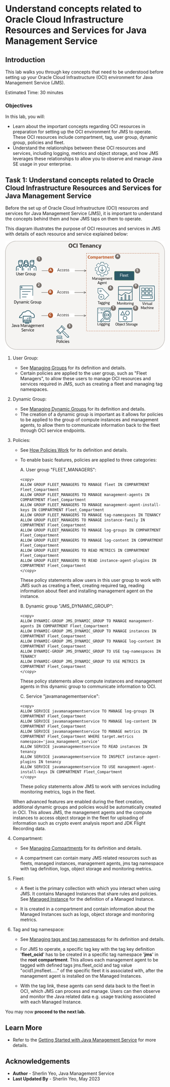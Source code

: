 # Understand concepts related to Oracle Cloud Infrastructure Resources and Services for Java Management Service

## Introduction

This lab walks you through key concepts that need to be understood before setting up your Oracle Cloud Infrastructure (OCI) environment for Java Management Service (JMS).

Estimated Time: 30 minutes

### Objectives

In this lab, you will:

- Learn about the important concepts regarding OCI resources in preparation for setting up the OCI environment for JMS to operate. These OCI resources include compartment, tag, user group, dynamic group, policies and fleet.
- Understand the relationships between these OCI resources and services, including logging, metrics and object storage, and how JMS leverages these relationships to allow you to observe and manage Java SE usage in your enterprise.

## Task 1: Understand concepts related to Oracle Cloud Infrastructure Resources and Services for Java Management Service

Before the set up of Oracle Cloud Infrastructure (OCI) resources and services for Java Management Service (JMS), it is important to understand the concepts behind them and how JMS taps on them to operate.

This diagram illustrates the purpose of OCI resources and services in JMS with details of each resource and service explained below:

![image of resources and services in jms](images/resources-and-services-in-jms.png)

1. User Group:

    - See [Managing Groups](https://docs.oracle.com/en-us/iaas/Content/Identity/groups/managinggroups.htm) for its definition and details.
    - Certain policies are applied to the user group, such as "Fleet Managers", to allow these users to manage OCI resources and services required in JMS, such as creating a fleet and managing tag namespaces.

2. Dynamic Group:

    - See [Managing Dynamic Groups](https://docs.oracle.com/en-us/iaas/Content/Identity/dynamicgroups/managingdynamicgroups.htm) for its definition and details.
    - The creation of a dynamic group is important as it allows for policies to be applied to the group of compute instances and management agents, to allow them to communicate information back to the fleet through OCI service endpoints.

3. Policies:

    - See [How Policies Work](https://docs.oracle.com/en-us/iaas/Content/Identity/policieshow/how-policies-work.htm) for its definition and details.
    - To enable basic features, policies are applied to three categories:

        A. User group "FLEET\_MANAGERS":
        ```
        <copy>
        ALLOW GROUP FLEET_MANAGERS TO MANAGE fleet IN COMPARTMENT Fleet_Compartment
        ALLOW GROUP FLEET_MANAGERS TO MANAGE management-agents IN COMPARTMENT Fleet_Compartment
        ALLOW GROUP FLEET_MANAGERS TO MANAGE management-agent-install-keys IN COMPARTMENT Fleet_Compartment
        ALLOW GROUP FLEET_MANAGERS TO MANAGE tag-namespaces IN TENANCY
        ALLOW GROUP FLEET_MANAGERS TO MANAGE instance-family IN COMPARTMENT Fleet_Compartment
        ALLOW GROUP FLEET_MANAGERS TO MANAGE log-groups IN COMPARTMENT Fleet_Compartment
        ALLOW GROUP FLEET_MANAGERS TO MANAGE log-content IN COMPARTMENT Fleet_Compartment
        ALLOW GROUP FLEET_MANAGERS TO READ METRICS IN COMPARTMENT Fleet_Compartment
        ALLOW GROUP FLEET_MANAGERS TO READ instance-agent-plugins IN COMPARTMENT Fleet_Compartment
        </copy>
        ```

        These policy statements allow users in this user group to work with JMS such as creating a fleet, creating required tag, reading information about fleet and installing management agent on the instance.

        B. Dynamic group "JMS\_DYNAMIC\_GROUP":
        ```
        <copy>
        ALLOW DYNAMIC-GROUP JMS_DYNAMIC_GROUP TO MANAGE management-agents IN COMPARTMENT Fleet_Compartment
        ALLOW DYNAMIC-GROUP JMS_DYNAMIC_GROUP TO MANAGE instances IN COMPARTMENT Fleet_Compartment
        ALLOW DYNAMIC-GROUP JMS_DYNAMIC_GROUP TO MANAGE log-content IN COMPARTMENT Fleet_Compartment
        ALLOW DYNAMIC-GROUP JMS_DYNAMIC_GROUP TO USE tag-namespaces IN TENANCY
        ALLOW DYNAMIC-GROUP JMS_DYNAMIC_GROUP TO USE METRICS IN COMPARTMENT Fleet_Compartment
        </copy>
        ```

        These policy statements allow compute instances and management agents in this dynamic group to communicate information to OCI.

        C. Service "javamanagementservice":
        ```
        <copy>
        ALLOW SERVICE javamanagementservice TO MANAGE log-groups IN COMPARTMENT Fleet_Compartment
        ALLOW SERVICE javamanagementservice TO MANAGE log-content IN COMPARTMENT Fleet_Compartment
        ALLOW SERVICE javamanagementservice TO MANAGE metrics IN COMPARTMENT Fleet_Compartment WHERE target.metrics namespace='java_management_service'
        ALLOW SERVICE javamanagementservice TO READ instances IN tenancy
        ALLOW SERVICE javamanagementservice TO INSPECT instance-agent-plugins IN tenancy
        ALLOW SERVICE javamanagementservice TO USE management-agent-install-keys IN COMPARTMENT Fleet_Compartment
        </copy>
        ```

        These policy statements allow JMS to work with services including monitoring metrics, logs in the fleet.

    When advanced features are enabled during the fleet creation, additional dynamic groups and policies would be automatically created in OCI.
    This allows JMS, the management agents and the compute instances to access object storage in the fleet for uploading of information such as crypto event analysis report and JDK Flight Recording data.

4. Compartment:

    - See [Managing Compartments](https://docs.oracle.com/en-us/iaas/Content/Identity/compartments/managingcompartments.htm) for its definition and details.

    - A compartment can contain many JMS related resources such as fleets, managed instances, management agents, jms tag namespace with tag definition, logs, object storage and monitoring metrics.

5. Fleet:

    - A fleet is the primary collection with which you interact when using JMS. It contains Managed Instances that share rules and policies. See [Managed Instance](https://docs.oracle.com/en-us/iaas/jms/doc/getting-started-java-management-service.html#GUID-141F2F39-8078-481A-ACE7-65792E314ABB) for the definition of a Managed Instance.

    - It is created in a compartment and contain information about the Managed Instances such as logs, object storage and monitoring metrics.

6. Tag and tag namespace:

    - See [Managing tags and tag namespaces](https://docs.oracle.com/en-us/iaas/Content/Tagging/Tasks/managingtagsandtagnamespaces.htm) for its definition and details.

    - For JMS to operate, a specific tag key with the tag key definition '**fleet\_ocid**' has to be created in a specific tag namespace '**jms**' in the **root compartment**. This allows each management agent to be tagged with defined tags jms.fleet_ocid and tag value "ocid1.jmsfleet....." of the specific fleet it is associated with, after the management agent is installed on the Managed Instances.

    - With the tag link, these agents can send data back to the fleet in OCI, which JMS can process and manage. Users can then observe and monitor the Java related data e.g. usage tracking associated with each Managed Instance.

You may now **proceed to the next lab.**

## Learn More

* Refer to the [Getting Started with Java Management Service](https://docs.oracle.com/en-us/iaas/jms/doc/getting-started-java-management-service.html) for more details.

## Acknowledgements

- **Author** - Sherlin Yeo, Java Management Service
- **Last Updated By** - Sherlin Yeo, May 2023
